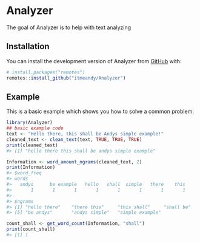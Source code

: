 
<!-- README.md is generated from README.Rmd. Please edit that file -->

# Analyzer

<!-- badges: start -->
<!-- badges: end -->

The goal of Analyzer is to help with text analyzing

## Installation

You can install the development version of Analyzer from
[GitHub](https://github.com/itmeandy/Analyzer) with:

``` r
# install.packages("remotes")
remotes::install_github("itmeandy/Analyzer")
```

## Example

This is a basic example which shows you how to solve a common problem:

``` r
library(Analyzer)
## basic example code
text <- "Hello there, this shall be Andys simple example!"
cleaned_text <- clean_text(text, TRUE, TRUE, TRUE)
print(cleaned_text)
#> [1] "hello there this shall be andys simple example"
```

``` r
Information <- word_amount_ngrams(cleaned_text, 2)
print(Information)
#> $word_freq
#> words
#>   andys      be example   hello   shall  simple   there    this 
#>       1       1       1       1       1       1       1       1 
#> 
#> $ngrams
#> [1] "hello there"    "there this"     "this shall"     "shall be"      
#> [5] "be andys"       "andys simple"   "simple example"
```

``` r
count_shall <- get_word_count(Information, "shall")
print(count_shall)
#> [1] 1
```
